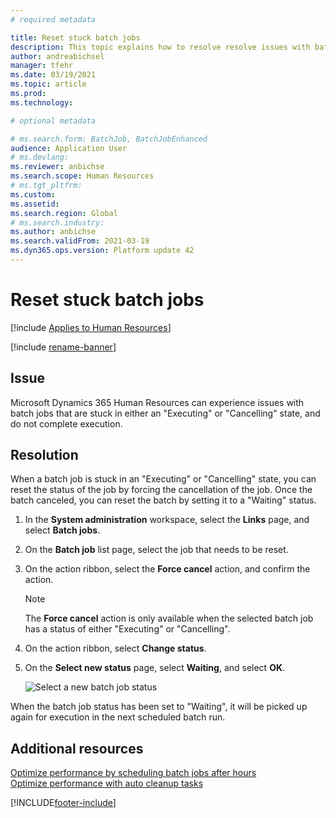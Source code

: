 ```yaml
---
# required metadata

title: Reset stuck batch jobs
description: This topic explains how to resolve resolve issues with batch jobs that are stuck.
author: andreabichsel
manager: tfehr
ms.date: 03/19/2021
ms.topic: article
ms.prod: 
ms.technology: 

# optional metadata

# ms.search.form: BatchJob, BatchJobEnhanced
audience: Application User
# ms.devlang: 
ms.reviewer: anbichse
ms.search.scope: Human Resources
# ms.tgt_pltfrm: 
ms.custom: 
ms.assetid: 
ms.search.region: Global
# ms.search.industry: 
ms.author: anbichse
ms.search.validFrom: 2021-03-19
ms.dyn365.ops.version: Platform update 42
---
```



# Reset stuck batch jobs

[!include [Applies to Human Resources](../includes/applies-to-hr.md)]

[!include [rename-banner](~/includes/cc-data-platform-banner.md)]

## Issue

Microsoft Dynamics 365 Human Resources can experience issues with batch jobs that are stuck in either an "Executing" or "Cancelling" state, and do not complete execution.

## Resolution

When a batch job is stuck in an "Executing" or "Cancelling" state, you can reset the status of the job by forcing the cancellation of the job. Once the batch canceled, you can reset the batch by setting it to a "Waiting" status.

1. In the **System administration** workspace, select the **Links** page, and select **Batch jobs**.

2. On the **Batch job** list page, select the job that needs to be reset. 

3. On the action ribbon, select the **Force cancel** action, and confirm the action.

   > [!NOTE]
   > The **Force cancel** action is only available when the selected batch job has a status of either "Executing" or "Cancelling".

4. On the action ribbon, select **Change status**.

5. On the **Select new status** page, select **Waiting**, and select **OK**.

   ![Select a new batch job status](./media/hr-admin-reset-batch-status.png)

When the batch job status has been set to "Waiting", it will be picked up again for execution in the next scheduled batch run.

## Additional resources

[Optimize performance by scheduling batch jobs after hours](hr-admin-troubleshooting-batch-jobs.md)<br>
[Optimize performance with auto cleanup tasks](hr-admin-troubleshooting-batch-history.md)


[!INCLUDE[footer-include](../includes/footer-banner.md)]
